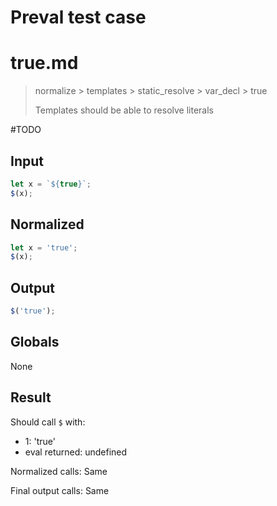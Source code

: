 # Preval test case

# true.md

> normalize > templates > static_resolve > var_decl > true
>
> Templates should be able to resolve literals

#TODO

## Input

`````js filename=intro
let x = `${true}`;
$(x);
`````

## Normalized

`````js filename=intro
let x = 'true';
$(x);
`````

## Output

`````js filename=intro
$('true');
`````

## Globals

None

## Result

Should call `$` with:
 - 1: 'true'
 - eval returned: undefined

Normalized calls: Same

Final output calls: Same
